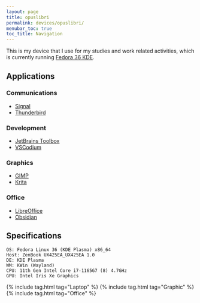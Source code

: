 ```yaml
---
layout: page
title: opuslibri
permalink: devices/opuslibri/
menubar_toc: true
toc_title: Navigation
---
```


This is my device that I use for my studies and work related activities, which is currently running [Fedora 36 KDE](https://spins.fedoraproject.org/en/kde/).

## Applications

### Communications
- [Signal](https://signal.org/)
- [Thunderbird](https://www.thunderbird.net/)

### Development
- [JetBrains Toolbox](https://www.jetbrains.com/toolbox-app/)
- [VSCodium](https://vscodium.com/)

### Graphics
- [GIMP](https://www.gimp.org/)
- [Krita](https://krita.org/)

### Office
- [LibreOffice](https://www.libreoffice.org/)
- [Obsidian](https://obsidian.md/)

## Specifications

    OS: Fedora Linux 36 (KDE Plasma) x86_64
    Host: ZenBook UX425EA_UX425EA 1.0
    DE: KDE Plasma
    WM: KWin (Wayland)
    CPU: 11th Gen Intel Core i7-1165G7 (8) 4.7GHz
    GPU: Intel Iris Xe Graphics

{% include tag.html tag="Laptop" %}
{% include tag.html tag="Graphic" %}
{% include tag.html tag="Office" %}
